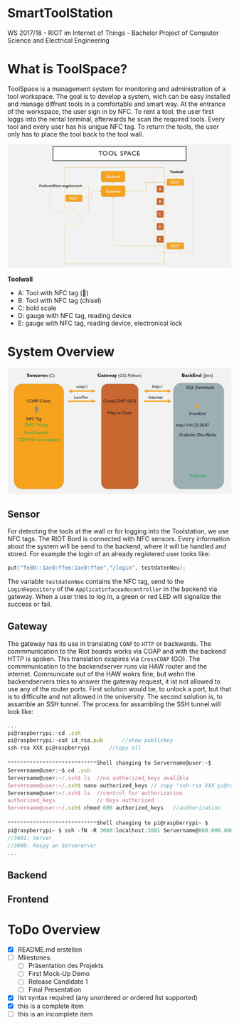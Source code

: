 # SmartToolStation
  
WS 2017/18 - RIOT im Internet of Things - Bachelor Project of Computer Science and Electrical Engineering 
   
# What is ToolSpace?
  
ToolSpace is a management system for monitoring and administration of a tool workspace.
The goal is to develop a system, wich can be easy installed and manage diffrent tools in a comfortable and smart way.
At the entrance of the workspace, the user sign in by NFC. To rent a tool, the user first loggs into the rental terminal, afterwards he scan the required tools.
Every tool and every user has his unigue NFC tag. 
To return the tools, the user only has to place the tool back to the tool wall.
        
![Toolspaceübersicht](images/ToolSpace_Uebersicht.jpg)

**Toolwall**
  
  - A: Tool with NFC tag (:hammer:)
  - B: Tool with NFC tag (chisel)
  - C: bold scale
  - D: gauge with NFC tag, reading device
  - E: gauge with NFC tag, reading device, electronical lock
  


    
# System Overview
   
![Planungsübersicht](images/aufbau_Toolspace.JPG)


## Sensor

For detecting the tools at the wall or for logging into the Toolstation, we use NFC tags. The RIOT Bord is connected with NFC sensors. Every information about the system will be send to the backend, where it will be handled and stored. For example the login of an already registered user looks like:

``` c
put("fe80::1ac0:ffee:1ac0:ffee","/login", testdatenNeu);
```

The variable `testdatenNeu` contains the NFC tag, send to the `LoginRepository` of the `Applicatinfaceadecontroller` in the backend via gateway. When a user tries to log in, a green or red LED will signalize the success or fail.

## Gateway

The gateway has its use in translating `COAP` to `HTTP` or backwards. The commmunication to the Riot boards works via COAP and with the backend HTTP is spoken. This translation exspires via `CrossCOAP` (GO). The commmunication to the backendserver runs via HAW router and the internet. Communicate out of the HAW wokrs fine, but wehn the backendservers tries to answer the gateway request, it ist not allowed to use any of the router ports. First solution would be, to unlock a port, but that is to difficulte and not allowed in the university. The second solution is, to assamble an SSH tunnel. The process for assambling the SSH tunnel will look like:

``` js
...
pi@raspberrypi:~cd .ssh		
pi@raspberrypi:~cat id_rsa.pub		//show publickey
ssh-rsa XXX pi@raspberrypi		//copy all

****************************Shell changing to Servername@user:~$
Servername@user:~$ cd .ssh
Servername@user:~/.ssh$ ls	//no authorized_keys avalible
Servername@user:~/.ssh$ nano authorized_keys // copy "ssh-rsa XXX pi@raspberrypi" into the file
Servername@user:~/.ssh$ ls	//control for authorization
authorized_keys				// Keys authorized
Servername@user:~/.ssh$ chmod 600 authorized_keys	//authorization

****************************Shell changing to pi@raspberrypi~ $
pi@raspberrypi~ $ ssh -fN -R 3000:localhost:3001 Servername@000.000.000.000 //reverse ssh
//3001: Server
//3000: Raspy an Servererver
...
```

## Backend

## Frontend

# ToDo Overview
- [x] README.md erstellen
- [ ] Milestones:
  - [ ] Präsentation des Projekts
  - [ ] First Mock-Up Demo
  - [ ] Release Candidate 1
  - [ ] Final Presentation
- [x] list syntax required (any unordered or ordered list supported)
- [x] this is a complete item
- [ ] this is an incomplete item
